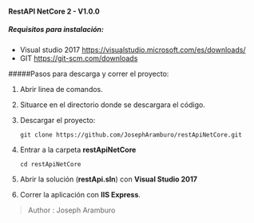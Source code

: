 #### RestAPI NetCore 2 - V1.0.0

##### Requisitos para instalación:
- Visual studio 2017 https://visualstudio.microsoft.com/es/downloads/
- GIT https://git-scm.com/downloads

#####Pasos para descarga y correr el proyecto:
1. Abrir linea de comandos.
2. Situarce en el directorio donde se descargara el código.
3. Descargar el proyecto:
    ```
    git clone https://github.com/JosephAramburo/restApiNetCore.git
    ```
4. Entrar a la carpeta **restApiNetCore**
    ```
    cd restApiNetCore
    ```

5. Abrir la solución (**restApi.sln**) con **Visual Studio 2017** 

6. Correr la aplicación con **IIS Express**.
    

> Author : Joseph Aramburo